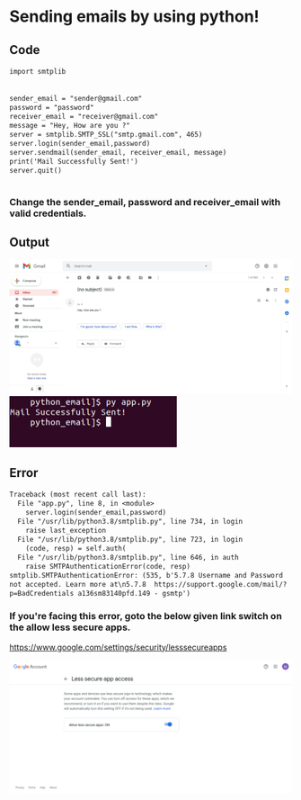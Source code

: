 # Sending emails by using python!


## Code

```
import smtplib


sender_email = "sender@gmail.com"
password = "password"
receiver_email = "receiver@gmail.com"
message = "Hey, How are you ?"
server = smtplib.SMTP_SSL("smtp.gmail.com", 465)
server.login(sender_email,password)
server.sendmail(sender_email, receiver_email, message)
print('Mail Successfully Sent!')
server.quit()


```

### Change the sender_email, password and receiver_email with valid credentials.


## Output

<img src="./images/output.png" />

<img src="./images/output_terminal.png" />

## Error

```
Traceback (most recent call last):
  File "app.py", line 8, in <module>
    server.login(sender_email,password)
  File "/usr/lib/python3.8/smtplib.py", line 734, in login
    raise last_exception
  File "/usr/lib/python3.8/smtplib.py", line 723, in login
    (code, resp) = self.auth(
  File "/usr/lib/python3.8/smtplib.py", line 646, in auth
    raise SMTPAuthenticationError(code, resp)
smtplib.SMTPAuthenticationError: (535, b'5.7.8 Username and Password not accepted. Learn more at\n5.7.8  https://support.google.com/mail/?p=BadCredentials a136sm83140pfd.149 - gsmtp')
```

### If you're facing this error, goto the below given link switch on the allow less secure apps. 


https://www.google.com/settings/security/lesssecureapps

<img src="./images/error_solution.png" />
